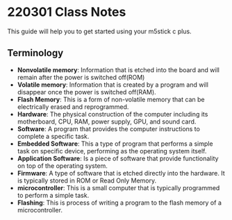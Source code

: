 # 220301 Class Notes

This guide will help you to get started using your m5stick c plus.

## Terminology
- **Nonvolatile memory**: Information that is etched into the board and will remain after the power is switched off(ROM)
- **Volatile memory**: Information that is created by a program and will disappear once the power is switched off(RAM).
- **Flash Memory**: This is a form of non-volatile memory that can be electrically erased and reprogrammed.
- **Hardware**: The physical construction of the computer including its motherboard, CPU, RAM, power supply, GPU, and sound card.
- **Software**: A program that provides the computer instructions to complete a specific task.
- **Embedded Software**: This a type of program that performs a simple task on specific device, performing as the operating system itself.
- **Application Software**:  Is a piece of software that provide functionality on top of the operating system.
- **Firmware**: A type of software that is etched directly into the hardware. It is typically stored in ROM or Read Only Memory.
- **microcontroller**: This is a small computer that is typically programmed to perform a simple task.
- **Flashing**: This is process of writing a program to the flash memory of a microcontroller. 

